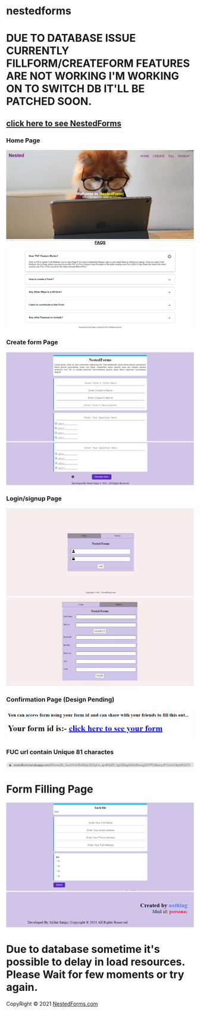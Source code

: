 # nestedforms

# DUE TO DATABASE ISSUE CURRENTLY FILLFORM/CREATEFORM FEATURES ARE NOT WORKING I'M WORKING ON TO SWITCH DB IT'LL BE PATCHED SOON.

<h2><a href="https://nestedform.herokuapp.com/">click here to see NestedForms</a></h2>

<h3>Home Page</h3>
<img src="rdf/mohit.png">

<img src="rdf/mohit2.png">

<h3>Create form Page</h3>
<img src="rdf/mohit3.png">

<img src="rdf/mohit4.png">

<h3>Login/signup Page</h3>
<img src="rdf/mohit5.png">

<img src="rdf/mohit6.png">

<h3>Confirmation Page (Design Pending)</h3>
<img src="rdf/mohit7.png">

<h3>FUC url contain Unique 81 charactes</h3>
<img src="rdf/mohit8.png">


<h1>Form Filling Page</h1>
<img src="rdf/mohit9.png">

<img src="rdf/mohit10.png">

<h1>Due to database sometime it's possible to delay in load resources. Please Wait for few moments or try again.</h1>

CopyRight &copy; 2021 <a href="https://nestedform.herokuapp.com/">NestedForms.com</a>
